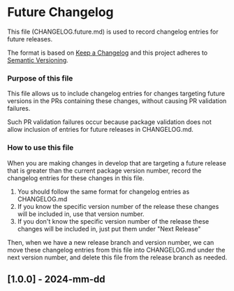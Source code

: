 # Future Changelog

This file (CHANGELOG.future.md) is used to record changelog entries for future releases.

The format is based on [Keep a Changelog](http://keepachangelog.com/en/1.0.0/)
and this project adheres to [Semantic Versioning](http://semver.org/spec/v2.0.0.html).

### Purpose of this file

This file allows us to include changelog entries for changes targeting future versions in the PRs containing these changes, without causing PR validation failures.

Such PR validation failures occur because package validation does not allow inclusion of entries for future releases in CHANGELOG.md.


### How to use this file

When you are making changes in develop that are targeting a future release that is greater than the current package version number, record the changelog entries for these changes in this file.
1. You should follow the same format for changelog entries as CHANGELOG.md
2. If you know the specific version number of the release these changes will be included in, use that version number.
3. If you don't know the specific version number of the release these changes will be included in, just put them under "Next Release"

Then, when we have a new release branch and version number, we can move these changelog entries from this file into CHANGELOG.md under the next version number, and delete this file from the release branch as needed.

## [1.0.0] - 2024-mm-dd